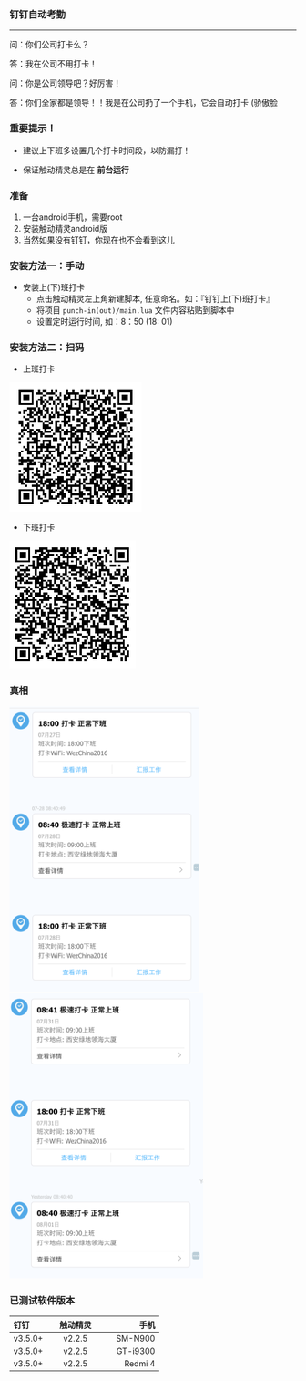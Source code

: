 ### 钉钉自动考勤
----

问：你们公司打卡么？

答：我在公司不用打卡！

问：你是公司领导吧？好厉害！

答：你们全家都是领导！！我是在公司扔了一个手机，它会自动打卡 (骄傲脸

### 重要提示！

* 建议上下班多设置几个打卡时间段，以防漏打！

* 保证触动精灵总是在 **前台运行**

### 准备
1. 一台android手机，需要root
2. 安装触动精灵android版
3. 当然如果没有钉钉，你现在也不会看到这儿
    
### 安装方法一：手动

* 安装上(下)班打卡
	* 点击触动精灵左上角新建脚本, 任意命名。如：『钉钉上(下)班打卡』
	* 将项目 `punch-in(out)/main.lua` 文件内容粘贴到脚本中
	* 设置定时运行时间, 如：8：50 (18: 01)
	
### 安装方法二：扫码

* 上班打卡

![上班打卡二维码](./punch-in/qrcode.png )

* 下班打卡

![下班打卡二维码](./punch-out/qrcode.png)


### 真相
<img src="./punch1.png" height="500">
<img src="./punch2.png" height="500">

### 已测试软件版本

| 钉钉  | 触动精灵 | 手机 |
|:------------- |:---------------:| -------------:|
| v3.5.0+      | v2.2.5 |         SM-N900 |
| v3.5.0+      | v2.2.5 |         GT-i9300 |
| v3.5.0+      | v2.2.5 |         Redmi 4 |
